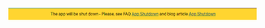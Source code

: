 <p align="center">
 <a href="https://www.coronawarn.app/en/"><img src="https://raw.githubusercontent.com/testtesttest213/.github/main/MicrosoftTeams-image%20(76).png"></a>
</p>
